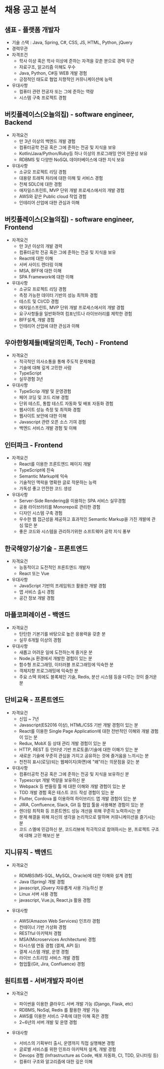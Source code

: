 # 채용 공고 분석

## 샘표 - 플랫폼 개발자
- 기술 스택 : Java, Spring, C#, CSS, JS, HTML, Python, jQuery
- 경력무관
- 자격조건
  - 학사 이상 혹은 학사 이상에 준하는 자격을 갖춘 분으로 경력 무관
  - 자료구조, 알고리즘 이해도 우수
  - Java, Python, C#등 WEB 개발 경험
  - 긍정적인 태도로 협업 지향적인 커뮤니케이션에 능력
- 우대사항
  - 컴퓨터 관련 전공자 또는 그에 준하는 역량
  - 시스템 구축 프로젝트 경험

## 버킷플레이스(오늘의집) - software engineer, Backend
- 자격요건
  - 만 3년 이상의 백엔드 개발 경험
  - 컴퓨터공학 전공 혹은 그에 준하는 전공 및 지식을 보유
  - Kotlin/Java/Python/Ruby등 하나 이상의 프로그래밍 언어 전문성 보유
  - RDBMS 및 다양한 NoSQL 데이터베이스에 대한 지식 보유
- 우대사항
  - 소규모 프로젝트 리딩 경험
  - 대용량 트래픽 처리에 대한 이해 및 서비스 경험
  - 전체 SDLC에 대한 경험
  - 애자일스프린트, MVP 단위 개발 프로세스에서의 개발 경험
  - AWS와 같은 Public cloud 작업 경험
  - 인테리어 산업에 대한 관심과 이해

## 버킷플레이스(오늘의집) - software engineer, Frontend
- 자격요건
  - 만 3년 이상의 개발 경력
  - 컴퓨터공학 전공 혹은 그에 준하는 전공 및 지식을 보유
  - React에 대한 이해
  - 서버 사이드 렌더링 이해
  - MSA, BFF에 대한 이해
  - SPA Framework에 대한 이해
- 우대사항
  - 소규모 프로젝트 리딩 경험
  - 측정 가능한 데이터 기반의 성능 최적화 경험
  - 테스트 및 CI/CD 경험
  - 애자일스프린트, MVP 단위 개발 프로세스에서의 개발 경험
  - 요구사항들을 일반화하여 컴포넌트나 라이브러리를 제학한 경험
  - BFF설계, 개발 경험
  - 인테리어 산업에 대한 관심과 이해

## 우아한형제들(배달의민족, Tech) - Frontend
- 자격요건
  - 적극적인 의사소통을 통해 주도적 문제해결
  - 기술에 대해 깊게 고민한 사람
  - TypeScript
  - 실무경험 3년
- 우대사항
  - TypeScrip 개발 및 운영경험
  - 페어 코딩 및 코드 리뷰 경험
  - 단위 테스트, 통합 테스트 자동화 및 배포 자동화 경험
  - 웹사이트 성능 측정 및 최적화 경험
  - 웹사이트 보안에 대한 이해
  - Javascript 관련 오픈 소스 기여 경험
  - 백엔드 서비스 개발 경험 및 이해

## 인터파크 - Frontend
- 자격요건
  - React를 이용한 프론트엔드 페이지 개발
  - TypeScript에 친숙
  - Semantic Markup에 익숙
  - 기술적인 맥락을 명확한 글로 작문하는 능력
  - 가독성 좋고 안전한 코드 생성
- 우대사항
  - Server-Side Rendering을 이용하는 SPA 서비스 실무경험
  - 공용 라이브러리를 Monorepo로 관리한 경험
  - 디자인 시스템 구축 경험
  - 우수한 웹 접근성을 제공하고 효과적인 Semantic Markup을 가진 개발에 관심 많은 분
  - 좋은 코드와 시스템을 관리하기위한 소프트웨어 공학 지식 풍부

## 한국해양기상기술 - 프론트엔드
- 자격요건
  - 능동적이고 도전적인 프론트엔드 개발자
  - React 또는 Vue
- 우대사항
  - JavaScript 기반의 프레임워크 활용한 개발 경험
  - 앱 서비스 출시 경험
  - 공간 정보 개발 경험

## 마플코퍼레이션 - 백엔드
- 자격요건
  - 탄탄한 기본기를 바탕으로 높은 응용력을 갖춘 분
  - 실무 6개월 이상의 경험
- 우대사항
  - 새롭고 어려운 일에 도전하는게 즐거운 분
  - Node.js 환경에서 개발한 경험이 있는 분
  - 함수형 프로그래밍, 이터러블 프로그래밍에 익숙한 분
  - 객체지향 프로그래밍에 익숙한 분
  - 주요 스택 외에도 블록체인 기술, Redis, 분산 시스템 등을 다루는 것이 즐거운 분

## 단비교육 - 프론트엔드
- 자격요건
  - 신입 ~ 7년
  - Javascript(ES2016 이상), HTML/CSS 기반 개발 경험이 있는 분
  - React를 이용한 Single Page Application에 대한 전반적인 이해와 개발 경험이 있는 분
  - Redux, MobX 등 상태 관리 개발 경험이 있는 분
  - HTTP, REST 등 인터넷 기반 프로토콜/기술에 대한 이해가 있는 분
  - 새로운 기술에 꾸준히 관심을 가지고 공유하는 것에 즐거움을 느끼시는 분
  - 천천히 표시(로딩)되는 웹페이지(화면)에 "왜"라는 의문점을 갖는 분
- 우대사항
  - 컴퓨터공학 전공 혹은 그에 준하는 전공 및 지식을 보유하신 분
  - Typescript 개발 역량을 보유하신 분
  - Webpack 등 번들링 툴 에 대한 이해와 개발 경험이 있는 분
  - TDD 개발 경험 혹은 테스트 코드 작성 경험이 있는 분
  - Flutter, Cordova 를 이용하여 하이브리드 앱 개발 경험이 있는 분
  - JIRA, Confluence, Slack, Git 등 협업 툴을 사용해본 경험이 있는 분
  - 렌더링 최적화 등 프론트엔드 성능 개선을 위해 꾸준히 노력하시는 분
  - 문제 해결을 위해 자신의 생각을 논리적으로 말하며 커뮤니케이션을 즐기시는 분
  - 코드 스멜에 민감하신 분, 코드리뷰에 적극적으로 참여하시는 분, 프로젝트 구조에 대해 고민 해보신 분

## 지니뮤직 - 백엔드
- 자격요건
  - RDMBS(MS-SQL, MySQL, Oracle)에 대한 이해와 설계 경험
  - Java (Spring) 개발 경험
  - javascript, jQuery 자유롭게 사용 가능하신 분
  - Linux 서버 사용 경험
  - javascript, Vue.js, React.js 활용 경험

- 우대사항
  - AWS(Amazon Web Services) 인프라 경험
  - 컨테이너 기반 가상화 경험
  - RESTful 아키텍처 경험
  - MSA(Microservices Architecture) 경험
  - 타시스템 연동 경험 (결제, API 등)
  - 결제 시스템 개발, 운영 경험
  - 라이브 스트리밍 서비스 개발 경험
  - 협업툴(Git, Jira, Confluence) 경험

## 원티트랩 - 서버개발자 파이썬
- 자격요건
  - 파이썬을 이용한 클라우드 서버 개발 가능 (Django, Flask, etc)
  - RDBMS, NoSql, Redis 를 활용한 개발 가능
  - AWS를 이용한 서비스 구축에 대한 이해 혹은 경험
  - 2~6년의 서버 개발 및 운영 경험

- 우대사항
  - 서비스의 기획부터 출시, 운영까지 직접 실행해본 경험
  - 글로벌 서비스를 위한 인프라 아키텍처 설계, 개발 경험
  - Devops 경험 (Infrastructure as Code, 배포 자동화, CI, TDD, 모니터링 등)
  - 컴퓨터 구조와 알고리즘에 대한 깊은 이해